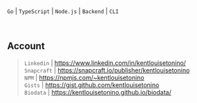 <br />

``Go`` | ``TypeScript`` | ``Node.js`` | ``Backend`` | ``CLI``

<br />

## Account
> ``Linkedin`` | https://www.linkedin.com/in/kentlouisetonino/ <br />
> ``Snapcraft`` | https://snapcraft.io/publisher/kentlouisetonino <br />
> ``NPM`` | https://npmjs.com/~kentlouisetonino <br />
> ``Gists`` | https://gist.github.com/kentlouisetonino <br />
> ``Biodata`` | https://kentlouisetonino.github.io/biodata/
